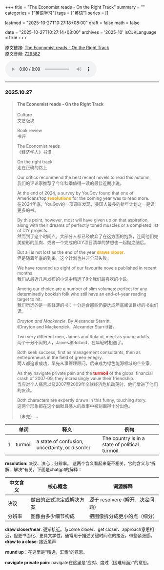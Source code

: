 +++
title = "The Economist reads - On the Right Track"
summary = ""
categories = ["英语学习"]
tags = ["英语"]
series = []

lastmod = "2025-10-27T10:27:18+08:00"
draft = false
math = false

date = "2025-10-27T10:27:14+08:00"
archives = '2025-10'
isCJKLanguage = true
+++

原文链接: [The Economist reads - On the Right Track](https://listen.kekenet.com/#/tingnews/13645/729582)  
原文音频: [729582](https://k7.kekenet.com/Sound/2025/09/eco250925_2217189snn.mp3)

<audio controls loop>
  <source src="https://k7.kekenet.com/Sound/2025/09/eco250925_2217189snn.mp3" type="audio/mpeg">
</audio>

---

### 2025.10.27

> #### The Economist reads - On the Right Track
> 
> Culture  
> 文艺版块
>
> Book review  
> 书评
>
> The Economist reads  
> 《经济学人》书讯
>
> On the right track  
> 走在正确的路上
>
> Our critics recommend the best recent novels to read this autumn.  
> 我们的评论家推荐了今年秋季值得一读的最佳近期小说。
>
> At the end of 2024, a survey by YouGov found that one of Americans'top <strong style="color: orange">resolutions</strong> for the coming year was to read more.  
> 在2024年底，YouGov的一项调查发现，美国人最多的新年计划之一是读更多的书。
>
> By this point, however, most will have given up on that aspiration, along with their dreams of perfectly toned muscles or a completed list of DIY projects.  
> 然而到了这个时间点，大部分人都已经放弃了在这方面的抱负，连同他们完美塑形的肌肉、或者一个完成的DIY项目清单的梦想也一起抛之脑后。
>
> But all is not lost as the end of the year <strong style="color: orange">draws closer</strong>.  
> 但是随着年底的到来，这个计划也并非全部失败。
>
> We have rounded up eight of our favourite novels published in recent months.  
> 我们从最近几月发布的小说中精选了8个我们最喜欢的小说。
>
> Among our choice are a number of slim volumes: perfect for any determinedly bookish folk who still have an end-of-year reading target to hit.    
> 我们所选的是一些轻薄的书：十分适合那些仍要达成年底阅读目标的书虫们读。
>
> *Drayton and Mackenzie*. By Alexander Starritt.  
> 《Drayton and Mackenzie》，Alexander Starritt著。
>
> Two very different men, James and Roland, meet as young adults.  
> 两个十分不同的人，James和Roland，在年轻时相遇了。
>
> Both seek success, first as management consultants, then as entrepreneurs in the field of green enegry.  
> 两人都追求成功，早先从事管理顾问，后来成为绿色能源领域的企业家。
>
> As they navigate private pain and the <strong style="color: red">turmoil</strong> of the global financial crash of 2007-09, they increasingly value their friendship.  
> 当应对个人痛苦以及2007至2009年全球经济危机动荡时，他们增进了他们的友谊。
>
> Both characters are expertly drawn in this funny, touching story.  
> 这两个形象都在这个幽默且感人的故事中被刻画得十分出色。
>
> （未完）...

| | 单词 | 释义 | 例句 |
| --- | --- | --- | --- |
| 1 | turmoil | a state of confusion, uncertainty, or disorder | The country is in a state of political turmoil. |

**resolution**: 决议、决心；分辨率。
这两个含义看起来毫不相关，它的含义与“拆解、解决”有关，下面是chatgpt的解释：

| 中文含义 | 核心概念 | 词源解释 |
| --- | --- | --- |
| 决议 | 做出的正式决定或解决方案 | 源于 resolvere (解开、决定问题) |
| 分辨率 | 图像由多少细节构成 | 把图像拆分成更小的点（细分）|

**draw closer/near**: 逐渐接近。与come closer、get closer、approach意思相近，但更书面化、更具文学性，通常用于描述关键时间点的接近，带些紧张感。  
**draw to a close**: 接近尾声  

**round up**：在这里是“精选，汇集”的意思。

**navigate private pain**: navigate在这里是“应对、度过（困难局面）”的意思。

